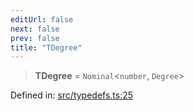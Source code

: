 ```yaml
---
editUrl: false
next: false
prev: false
title: "TDegree"
---
```


> **TDegree** = `Nominal`\<`number`, `Degree`\>

Defined in: [src/typedefs.ts:25](https://github.com/fabricjs/fabric.js/blob/8206f10a405480a7ba988ff6cfdde6412c1f13f8/src/typedefs.ts#L25)
